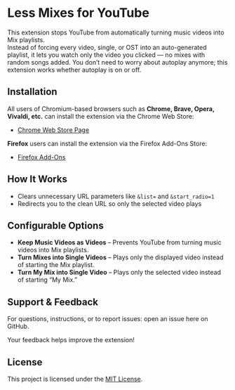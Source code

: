 # Less Mixes for YouTube

This extension stops YouTube from automatically turning music videos into Mix playlists.  
Instead of forcing every video, single, or OST into an auto-generated playlist, it lets you watch only the video you clicked — no mixes with random songs added. You don’t need to worry about autoplay anymore; this extension works whether autoplay is on or off.

## Installation

All users of Chromium-based browsers such as **Chrome, Brave, Opera, Vivaldi, etc.** can install the extension via the Chrome Web Store:

- [Chrome Web Store Page](https://chromewebstore.google.com/detail/pbmdjdjipgfioefdgpflclcbcfbmbpfp?utm_source=item-share-cb)

**Firefox** users can install the extension via the Firefox Add-Ons Store:

- [Firefox Add-Ons](https://addons.mozilla.org/en-US/firefox/addon/less-mixes-for-youtube/)

## How It Works

- Clears unnecessary URL parameters like `&list=` and `&start_radio=1`  
- Redirects you to the clean URL so only the selected video plays  

## Configurable Options

- **Keep Music Videos as Videos** – Prevents YouTube from turning music videos into Mix playlists.  
- **Turn Mixes into Single Videos** – Plays only the displayed video instead of starting the Mix playlist.  
- **Turn My Mix into Single Video** – Plays only the selected video instead of starting “My Mix.”  

## Support & Feedback

For questions, instructions, or to report issues: open an issue here on GitHub.

Your feedback helps improve the extension!

## License

This project is licensed under the [MIT License](LICENSE).
